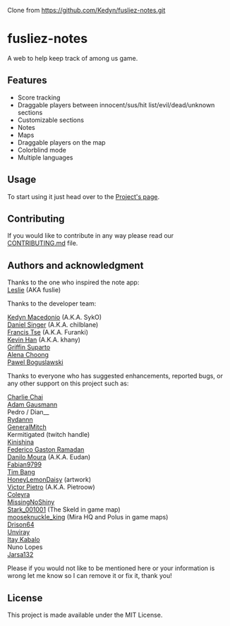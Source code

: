 Clone from https://github.com/Kedyn/fusliez-notes.git

# fusliez-notes

A web to help keep track of among us game.

## Features

- Score tracking
- Draggable players between innocent/sus/hit list/evil/dead/unknown sections
- Customizable sections
- Notes
- Maps
- Draggable players on the map
- Colorblind mode
- Multiple languages

## Usage

To start using it just head over to the [Project's page](https://kedyn.github.io/fusliez-notes/).

## Contributing

If you would like to contribute in any way please read our
[CONTRIBUTING.md](CONTRIBUTING.md) file.

## Authors and acknowledgment

Thanks to the one who inspired the note app:  
[Leslie](https://www.twitch.tv/fuslie) (AKA fuslie)

Thanks to the developer team:

[Kedyn Macedonio](https://github.com/Kedyn) (A.K.A. SykO)  
[Daniel Singer](https://github.com/chilblane) (A.K.A. chilblane)  
[Francis Tse](https://github.com/francistse23) (A.K.A. Furanki)  
[Kevin Han](https://github.com/kevinydhan) (A.K.A. khany)  
[Griffin Suparto](https://github.com/Viou)  
[Alena Choong](https://github.com/leeeennyy)  
[Pawel Boguslawski](https://github.com/bogusweb)

Thanks to everyone who has suggested enhancements, reported bugs, or any
other support on this project such as:

[Charlie Chai](https://github.com/charlie-808)  
[Adam Gausmann](https://github.com/agausmann)  
Pedro / Dian\_\_  
[Rydannn](https://twitter.com/RydanTweets)  
[GeneralMitch](https://twitter.com/GeneralMitch1)  
Kermitigated (twitch handle)  
[Kinishina](https://github.com/Kinishina)  
[Federico Gaston Ramadan](https://github.com/federamadan)  
[Danilo Moura](https://github.com/danilolmoura) (A.K.A. Eudan)  
[Fabian9799](https://github.com/fabian9799)  
[Tim Bang](https://github.com/I3lackRacer)  
[HoneyLemonDaisy](https://twitter.com/honeylemondaisy) (artwork)  
[Victor Pietro](https://github.com/pietroow) (A.K.A. Pietroow)  
[Coleyra](https://github.com/Coleyra)  
[MissingNoShiny](https://github.com/MissingNoShiny)  
[Stark_001001](https://www.reddit.com/user/Stark_001001) (The Skeld in game
map)  
[mooseknuckle_king](https://www.reddit.com/user/mooseknuckle_king/) (Mira HQ and
Polus in game maps)  
[Drison64](https://github.com/Drison64)  
[Unviray](https://github.com/Unviray)  
[Itay Kabalo](https://twitter.com/itaykabalo)  
Nuno Lopes  
[Jarsa132](https://github.com/Jarsa132)

Please if you would not like to be mentioned here or your information is wrong
let me know so I can remove it or fix it, thank you!

## License

This project is made available under the MIT License.

